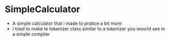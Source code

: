 # SimpleCalculator

- A simple calculator that i made to pratice a bit more
- I tried to make te tokenizer class similar to a tokenizer you wourld see in a simple compiler
